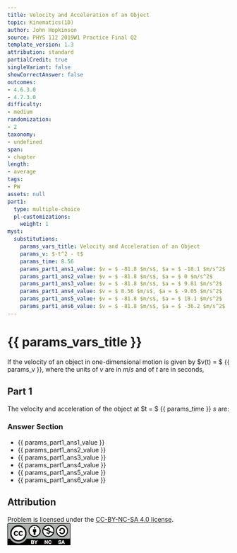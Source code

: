 ```yaml
---
title: Velocity and Acceleration of an Object
topic: Kinematics(1D)
author: John Hopkinson
source: PHYS 112 2019W1 Practice Final Q2
template_version: 1.3
attribution: standard
partialCredit: true
singleVariant: false
showCorrectAnswer: false
outcomes:
- 4.6.3.0
- 4.7.3.0
difficulty:
- medium
randomization:
- 2
taxonomy:
- undefined
span:
- chapter
length:
- average
tags:
- PW
assets: null
part1:
  type: multiple-choice
  pl-customizations:
    weight: 1
myst:
  substitutions:
    params_vars_title: Velocity and Acceleration of an Object
    params_v: $-t^2 - t$
    params_time: 8.56
    params_part1_ans1_value: $v = $ -81.8 $m/s$, $a = $ -18.1 $m/s^2$
    params_part1_ans2_value: $v = $ -81.8 $m/s$, $a = $ 0 $m/s^2$
    params_part1_ans3_value: $v = $ -81.8 $m/s$, $a = $ 9.81 $m/s^2$
    params_part1_ans4_value: $v = $ 8.56 $m/s$, $a = $ -9.05 $m/s^2$
    params_part1_ans5_value: $v = $ -81.8 $m/s$, $a = $ 18.1 $m/s^2$
    params_part1_ans6_value: $v = $ -81.8 $m/s$, $a = $ -36.2 $m/s^2$
---
```

# {{ params_vars_title }}
If the velocity of an object in one-dimensional motion is given by $v(t) = $ {{ params_v }}, where the units of $v$ are in $m/s$ and of $t$ are in seconds,

## Part 1

The velocity and acceleration of the object at $t = $ {{ params_time }} $s$ are:

### Answer Section

- {{ params_part1_ans1_value }}
- {{ params_part1_ans2_value }}
- {{ params_part1_ans3_value }}
- {{ params_part1_ans4_value }}
- {{ params_part1_ans5_value }}
- {{ params_part1_ans6_value }}

## Attribution

Problem is licensed under the [CC-BY-NC-SA 4.0 license](https://creativecommons.org/licenses/by-nc-sa/4.0/).<br> ![The Creative Commons 4.0 license requiring attribution-BY, non-commercial-NC, and share-alike-SA license.](https://raw.githubusercontent.com/firasm/bits/master/by-nc-sa.png)